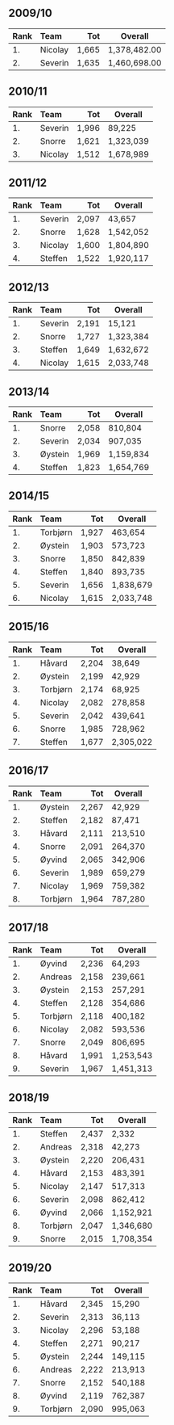 ## 2009/10

| Rank | Team     | Tot   | Overall      |
| :--- | :------- | ----: | ------------ |
| 1.   | Nicolay	| 1,665 | 1,378,482.00 |
| 2.   | Severin	| 1,635 | 1,460,698.00 |

## 2010/11

| Rank | Team     | Tot   | Overall   |
| :--- | :------- | ----: | --------- |
| 1.   | Severin  | 1,996 | 89,225    |
| 2.   | Snorre	  | 1,621 | 1,323,039 |
| 3.   | Nicolay	| 1,512 | 1,678,989 |

## 2011/12

| Rank | Team     | Tot   | Overall   |
| :--- | :------- | ----: | --------- |
| 1.   | Severin  | 2,097 | 43,657    |
| 2.   | Snorre	  | 1,628 | 1,542,052 |
| 3.   | Nicolay	| 1,600 | 1,804,890 |
| 4.   | Steffen	| 1,522 | 1,920,117 |

## 2012/13

| Rank | Team     | Tot   | Overall   |
| :--- | :------- | ----: | --------- |
| 1.   | Severin  | 2,191 | 15,121    |
| 2.   | Snorre	  | 1,727 | 1,323,384 |
| 3.   | Steffen	| 1,649 | 1,632,672 |
| 4.   | Nicolay	| 1,615 | 2,033,748 |

## 2013/14

| Rank | Team     | Tot   | Overall   |
| :--- | :------- | ----: | --------- |
| 1.   | Snorre	  | 2,058 | 810,804   |
| 2.   | Severin  | 2,034 | 907,035   |
| 3.   | Øystein	| 1,969 | 1,159,834 |
| 4.   | Steffen	| 1,823 | 1,654,769 |

## 2014/15

| Rank | Team     | Tot   | Overall   |
| :--- | :------- | ----: | --------- |
| 1.   | Torbjørn | 1,927 | 463,654   |
| 2.   | Øystein	| 1,903 | 573,723   |
| 3.   | Snorre 	| 1,850 | 842,839   |
| 4.   | Steffen	| 1,840 | 893,735   |
| 5.   | Severin  | 1,656 | 1,838,679 |
| 6.   | Nicolay	| 1,615 | 2,033,748 |

## 2015/16

| Rank | Team     | Tot   | Overall   |
| :--- | :------- | ----: | --------- |
| 1.   | Håvard   | 2,204 | 38,649    |
| 2.   | Øystein	| 2,199 | 42,929    |
| 3.   | Torbjørn | 2,174 | 68,925    |
| 4.   | Nicolay	| 2,082 | 278,858   |
| 5.   | Severin  | 2,042 | 439,641   |
| 6.   | Snorre 	| 1,985 | 728,962   |
| 7.   | Steffen	| 1,677 | 2,305,022 |

## 2016/17

| Rank | Team     | Tot   | Overall   |
| :--- | :------- | ----: | --------- |
| 1.   | Øystein	| 2,267 | 42,929    |
| 2.   | Steffen	| 2,182 | 87,471    |
| 3.   | Håvard   | 2,111 | 213,510   |
| 4.   | Snorre 	| 2,091 | 264,370   |
| 5.   | Øyvind 	| 2,065 | 342,906   |
| 6.   | Severin  | 1,989 | 659,279   |
| 7.   | Nicolay	| 1,969 | 759,382   |
| 8.   | Torbjørn | 1,964 | 787,280   |

## 2017/18

| Rank | Team     | Tot   | Overall   |
| :--- | :------- | ----: | --------- |
| 1.   | Øyvind 	| 2,236 | 64,293    |
| 2.   | Andreas	| 2,158 | 239,661   |
| 3.   | Øystein	| 2,153 | 257,291   |
| 4.   | Steffen	| 2,128 | 354,686   |
| 5.   | Torbjørn | 2,118 | 400,182   |
| 6.   | Nicolay	| 2,082 | 593,536   |
| 7.   | Snorre 	| 2,049 | 806,695   |
| 8.   | Håvard   | 1,991 | 1,253,543 |
| 9.   | Severin  | 1,967 | 1,451,313 |

## 2018/19

| Rank | Team     | Tot   | Overall   |
| :--- | :------- | ----: | --------- |
| 1.   | Steffen	| 2,437 | 2,332     |
| 2.   | Andreas	| 2,318 | 42,273    |
| 3.   | Øystein	| 2,220 | 206,431   |
| 4.   | Håvard   | 2,153 | 483,391   |
| 5.   | Nicolay	| 2,147 | 517,313   |
| 6.   | Severin  | 2,098 | 862,412   |
| 6.   | Øyvind 	| 2,066 | 1,152,921 |
| 8.   | Torbjørn | 2,047 | 1,346,680 |
| 9.   | Snorre 	| 2,015 | 1,708,354 |

## 2019/20

| Rank | Team     | Tot   | Overall   |
| :--- | :------- | ----: | --------- |
| 1.   | Håvard   | 2,345 | 15,290    |
| 2.   | Severin  | 2,313 | 36,113    |
| 3.   | Nicolay	| 2,296 | 53,188    |
| 4.   | Steffen	| 2,271 | 90,217    |
| 5.   | Øystein	| 2,244 | 149,115   |
| 6.   | Andreas	| 2,222 | 213,913   |
| 7.   | Snorre 	| 2,152 | 540,188   |
| 8.   | Øyvind 	| 2,119 | 762,387   |
| 9.   | Torbjørn | 2,090 | 995,063   |
